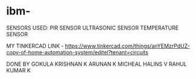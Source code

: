 # ibm-
SENSORS USED:
  PIR SENSOR
  ULTRASONIC SENSOR
  TEMPERATURE SENSOR


MY TINKERCAD LINK - https://www.tinkercad.com/things/anYEMzrPdUZ-copy-of-home-automation-system/editel?tenant=circuits 


DONE BY
GOKULA KRISHNAN K
ARUNAN K 
MICHEAL HALINS V
RAHUL KUMAR K

